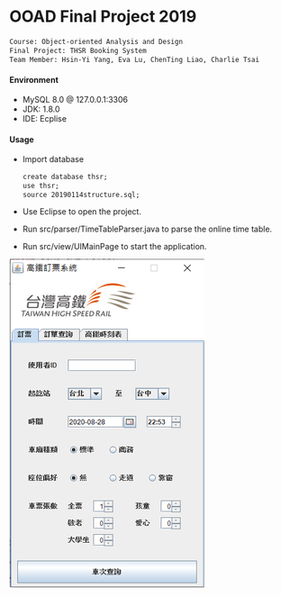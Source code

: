 # OOAD Final Project 2019

    Course: Object-oriented Analysis and Design
    Final Project: THSR Booking System
    Team Member: Hsin-Yi Yang, Eva Lu, ChenTing Liao, Charlie Tsai

#### Environment

* MySQL 8.0 @ 127.0.0.1:3306
* JDK: 1.8.0
* IDE: Ecplise

#### Usage

* Import database

  ```mysql
  create database thsr;
  use thsr;
  source 20190114structure.sql;
  ```

* Use Eclipse to open the project.

* Run src/parser/TimeTableParser.java to parse the online time table.

* Run src/view/UIMainPage to start the application.

![search](src/img/ui.png)
